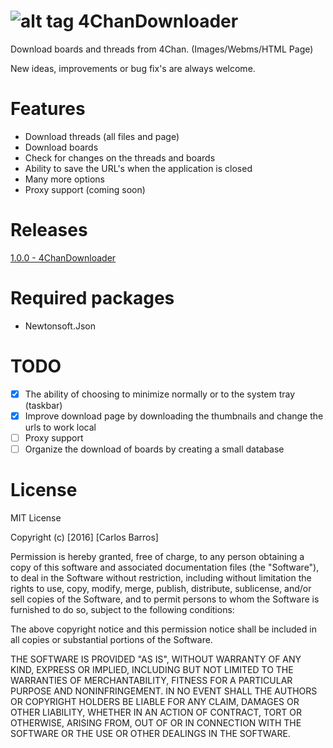 # ![alt tag](4ChanDownloader/images/favicon.ico) 4ChanDownloader
Download boards and threads from 4Chan. (Images/Webms/HTML Page)

New ideas, improvements or bug fix's are always welcome.

# Features
- Download threads (all files and page)
- Download boards
- Check for changes on the threads and boards
- Ability to save the URL's when the application is closed
- Many more options
- Proxy support (coming soon)

# Releases
[1.0.0 - 4ChanDownloader](https://github.com/carloswbarros/4ChanDownloader/releases/tag/1.0.0)

# Required packages
- Newtonsoft.Json

# TODO
- [x] The ability of choosing to minimize normally or to the system tray (taskbar)
- [x] Improve download page by downloading the thumbnails and change the urls to work local
- [ ] Proxy support
- [ ] Organize the download of boards by creating a small database

# License
MIT License

Copyright (c) [2016] [Carlos Barros]

Permission is hereby granted, free of charge, to any person obtaining a copy
of this software and associated documentation files (the "Software"), to deal
in the Software without restriction, including without limitation the rights
to use, copy, modify, merge, publish, distribute, sublicense, and/or sell
copies of the Software, and to permit persons to whom the Software is
furnished to do so, subject to the following conditions:

The above copyright notice and this permission notice shall be included in all
copies or substantial portions of the Software.

THE SOFTWARE IS PROVIDED "AS IS", WITHOUT WARRANTY OF ANY KIND, EXPRESS OR
IMPLIED, INCLUDING BUT NOT LIMITED TO THE WARRANTIES OF MERCHANTABILITY,
FITNESS FOR A PARTICULAR PURPOSE AND NONINFRINGEMENT. IN NO EVENT SHALL THE
AUTHORS OR COPYRIGHT HOLDERS BE LIABLE FOR ANY CLAIM, DAMAGES OR OTHER
LIABILITY, WHETHER IN AN ACTION OF CONTRACT, TORT OR OTHERWISE, ARISING FROM,
OUT OF OR IN CONNECTION WITH THE SOFTWARE OR THE USE OR OTHER DEALINGS IN THE
SOFTWARE.
